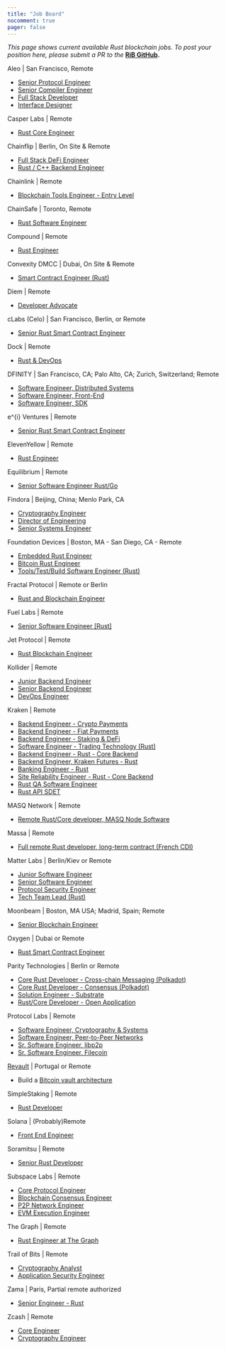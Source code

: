 ```yaml
---
title: "Job Board"
nocomment: true
pager: false
---
```


*This page shows current available Rust blockchain jobs.* 
*To post your position here, please submit a PR to the* 
**[RiB GitHub][rib-job].**

[rib-job]: https://github.com/rust-in-blockchain/rust-in-blockchain/blob/master/content/job-board.md


Aleo | San Francisco, Remote
- [Senior Protocol Engineer](https://www.aleo.org/jobs/senior-protocol-engineer)
- [Senior Compiler Engineer](https://www.aleo.org/jobs/senior-compiler-engineer)
- [Full Stack Developer](https://www.aleo.org/jobs/full-stack-developer)
- [Interface Designer](https://www.aleo.org/jobs/interface-designer)

Casper Labs | Remote
- [Rust Core Engineer](https://apply.workable.com/casperlabs/j/85A300F063/)

Chainflip | Berlin, On Site & Remote 
- [Full Stack DeFi Engineer](https://angel.co/company/chainflip/jobs/1122890-full-stack-defi-engineer)
- [Rust / C++ Backend Engineer](https://angel.co/company/chainflip/jobs/1162345-rust-c-backend-engineer)

Chainlink | Remote
- [Blockchain Tools Engineer - Entry Level](https://careers.smartcontract.com/o/blockchain-tools-engineer-entry-level)

ChainSafe | Toronto, Remote
- [Rust Software Engineer](https://www.notion.so/chainsafe/Blockchain-Developer-Rust-0d577a2636b84511a5d4efc69454585d)

Compound | Remote
- [Rust Engineer](https://www.crypto-careers.com/jobs/39500671-rust-engineer-at-compound)

Convexity DMCC | Dubai, On Site & Remote
- [Smart Contract Engineer (Rust)](https://angel.co/company/convexity-dmcc/jobs/1453304-smart-contract-engineer-rust)

Diem | Remote
- [Developer Advocate](https://www.diem.com/en-us/job-board/?gh_jid=4465800002)

cLabs (Celo) | San Francisco, Berlin, or Remote
- [Senior Rust Smart Contract Engineer](https://jobs.lever.co/clabs/46bf6e13-ef54-4a5c-9287-2c0557ad9db4)

Dock | Remote
- [Rust & DevOps](https://www.cryptojobsdaily.com/job/dock-blockchain-developer-rust-devops/)

DFINITY | San Francisco, CA; Palo Alto, CA; Zurich, Switzerland; Remote
- [Software Engineer, Distributed Systems](https://grnh.se/1f702d2e2us)
- [Software Engineer, Front-End](https://grnh.se/b8daa0ed2us)
- [Software Engineer, SDK](https://grnh.se/92e1344b2us)

e^{i} Ventures | Remote
- [Senior Rust Smart Contract Engineer](https://cryptocurrencyjobs.co/engineering/hedgehog-markets-senior-smart-contract-engineer-rust-solana/)

ElevenYellow | Remote
- [Rust Engineer](https://cryptocurrencyjobs.co/engineering/elevenyellow-rust-developer/)

Equilibrium | Remote
- [Senior Software Engineer Rust/Go](https://www.notion.so/Hiring-Senior-Software-Engineer-Rust-Go-e6c94ccc261f426c80a483c7fc642412)

Findora | Beijing, China; Menlo Park, CA
- [Cryptography Engineer](https://jobs.lever.co/findora/082d76ed-3371-4374-b5f5-25be99df2bdb)
- [Director of Engineering](https://jobs.lever.co/findora/d1981ece-fb53-4b41-96d9-346b1974a7d8)
- [Senior Systems Engineer](https://jobs.lever.co/findora/e89e2e02-622c-41da-a14d-c12d854a25b5)

Foundation Devices | Boston, MA - San Diego, CA - Remote
- [Embedded Rust Engineer](https://angel.co/company/foundationdevices/jobs/1436754-embedded-rust-engineer)
- [Bitcoin Rust Engineer](https://angel.co/company/foundationdevices/jobs/1436755-bitcoin-rust-engineer)
- [Tools/Test/Build Software Engineer (Rust)](https://angel.co/company/foundationdevices/jobs/1436756-tools-test-build-software-engineer)

Fractal Protocol | Remote or Berlin
- [Rust and Blockchain Engineer](https://gist.github.com/juliosantos/ba6d01ffab39b5c06ea459d88b1f735f)

Fuel Labs | Remote
- [Senior Software Engineer [Rust]](https://jobs.lever.co/fuellabs/13b01903-490a-4497-b778-35434f4188cf)

Jet Protocol | Remote
- [Rust Blockchain Engineer](https://docs.google.com/document/d/1GXuk2LPxoYxIdQGwsL9IZ34B7WjlgkdJBgY7QBgBIn0)

Kollider | Remote
- [Junior Backend Engineer](https://kollider.homerun.co/junior-backend-engineer/en)
- [Senior Backend Engineer](https://kollider.homerun.co/senior-backend-engineer/en)
- [DevOps Engineer](https://kollider.homerun.co/devops-engineer/en)

Kraken | Remote
- [Backend Engineer - Crypto Payments](https://jobs.lever.co/kraken/39031c44-2060-467d-8991-79f23deacbb8)
- [Backend Engineer - Fiat Payments](https://jobs.lever.co/kraken/bd3d0185-eb56-441e-8ceb-5757711dae8c)
- [Backend Engineer - Staking & DeFi](https://jobs.lever.co/kraken/37dbb8c2-b60c-42bd-a98f-0a3fc8657381)
- [Software Engineer - Trading Technology (Rust)](https://jobs.lever.co/kraken/4485f672-dc5f-4e49-a10b-2b0399e28a8d)
- [Backend Engineer - Rust - Core Backend](https://jobs.lever.co/kraken/4019a818-4a7b-46ef-9225-c53c7a7f238c)
- [Backend Engineer, Kraken Futures - Rust](https://jobs.lever.co/kraken/fe1e07f4-6d7c-4f65-9a8f-27cf3b3fd2b1)
- [Banking Engineer - Rust](https://jobs.lever.co/kraken/2863623f-13c9-4f50-992d-7c25736a60f9)
- [Site Reliability Engineer - Rust - Core Backend](https://jobs.lever.co/kraken/1c6b290f-e430-430d-9b40-a258d07686b0)
- [Rust QA Software Engineer](https://jobs.lever.co/kraken/d2c89216-6a99-4351-84ba-95bc9000a767)
- [Rust API SDET](https://jobs.lever.co/kraken/5ec9958a-529c-4bae-89b3-0d1a104cbd81)

MASQ Network | Remote
- [Remote Rust/Core developer, MASQ Node Software](https://docs.masq.ai/developers/rust-core-developer)

Massa | Remote
- [Full remote Rust developer, long-term contract (French CDI)](https://massa.network/#jobs)

Matter Labs | Berlin/Kiev or Remote
- [Junior Software Engineer](https://www.notion.so/Junior-Software-Engineer-2d062b60daf941f792ebac1958244f52)
- [Senior Software Engineer](https://www.notion.so/Senior-Software-Engineer-162f87f441214eb39619f83bdd9b3073)
- [Protocol Security Engineer](https://www.notion.so/Protocol-Security-Engineer-Blockchain-444a7d5f558c412da70c3300815a620a)
- [Tech Team Lead (Rust)](https://www.notion.so/Tech-Team-Lead-Rust-e336a6285c60426f9f95700b2da1beac)

Moonbeam | Boston, MA USA; Madrid, Spain; Remote
- [Senior Blockchain Engineer](https://www.purestake.com/about/careers/openings/?jobId=d2VA-4HA7Iw6)

Oxygen | Dubai or Remote
- [Rust Smart Contract Engineer](https://cryptocurrencyjobs.co/engineering/oxygen-smart-contract-engineer-rust/)

Parity Technologies | Berlin or Remote 
- [Core Rust Developer - Cross-chain Messaging (Polkadot)](https://grnh.se/dafd8e973us)
- [Core Rust Developer - Consensus (Polkadot)](https://grnh.se/470a1a623us)
- [Solution Engineer - Substrate](https://grnh.se/d7fe278f3us)
- [Rust/Core Developer - Open Application](https://grnh.se/0efc64513us)

Protocol Labs | Remote
- [Software Engineer, Cryptography & Systems](https://jobs.lever.co/protocol/9afbc1c9-8b3b-4c03-856d-6b0cb5518eaa)
- [Software Engineer, Peer-to-Peer Networks](https://jobs.lever.co/protocol/e4a469e4-c420-4ae5-acea-44c33a03dbd2)
- [Sr. Software Engineer, libp2p](https://jobs.lever.co/protocol/8c03a123-4890-4265-96e1-0427bd7ec193)
- [Sr. Software Engineer, Filecoin](https://jobs.lever.co/protocol/3490e571-4d47-487e-a47f-b02f08668290)

[Revault](mailto:darosior@protonmail.com) | Portugal or Remote
- Build a [Bitcoin vault architecture](https://github.com/re-vault/practical-revault/blob/master/revault.pdf)

SimpleStaking | Remote
- [Rust Developer](https://stackoverflow.com/jobs/382213/rust-developer-100-remote-simplestakingcom-ltd)

Solana | (Probably)Remote
- [Front End Engineer](https://solana.com/frontend-eng-jd.pdf)

Soramitsu | Remote
- [Senior Rust Developer](https://soramitsu.freshteam.com/jobs/ifK-X2sHqXp6/rust-developer-senior-remote)

Subspace Labs | Remote
- [Core Protocol Engineer](https://jobs.lever.co/subspacelabs/7f6a654b-60a8-4740-aa19-36b9f7a9e624)
- [Blockchain Consensus Engineer](https://jobs.lever.co/subspacelabs/d5d62ccb-eaaf-43f4-83ad-11ebff2ce3a0)
- [P2P Network Engineer](https://jobs.lever.co/subspacelabs/6b2c3833-0bbb-409e-9484-049679390756)
- [EVM Execution Engineer](https://jobs.lever.co/subspacelabs/9d8f9b6d-4141-4782-923a-2872a06c723e)

The Graph | Remote
- [Rust Engineer at The Graph](https://thegraph.com/jobs/rust-engineer)
 
Trail of Bits | Remote
- [Cryptography Analyst](https://jobs.lever.co/trailofbits/56af8506-3205-4c7b-b28d-ba8292bd1a47)
- [Application Security Engineer](https://jobs.lever.co/trailofbits/8b7f7fc1-efb0-4e89-b406-784c3a2d77e4)

Zama | Paris, Partial remote authorized
- [Senior Engineer - Rust](https://www.welcometothejungle.com/en/companies/zama/jobs/senior-engineer-rust_paris)

Zcash | Remote
- [Core Engineer](https://www.zfnd.org/blog/opening-core-engineer/)
- [Cryptography Engineer](https://www.zfnd.org/blog/open-position-cryptography-engineer/)
